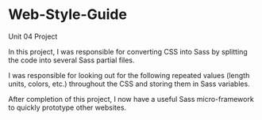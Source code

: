 # Web-Style-Guide
Unit 04 Project

In this project, I was responsible for converting CSS into Sass by splitting the code into several Sass partial files. 

I was responsible for looking out for the following repeated values (length units, colors, etc.) throughout the CSS and storing them in Sass variables.

After completion of this project, I now have a useful Sass micro-framework to quickly prototype other websites. 
